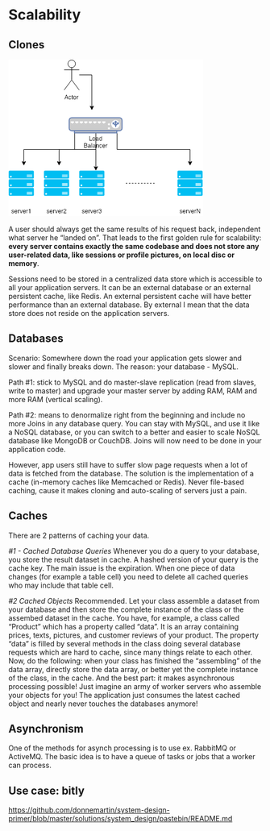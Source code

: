# Scalability

## Clones

![alt text](../images/Scalability.png)

A user should always get the same results of his request back, independent what server he  “landed on”. That leads to the first golden rule for scalability: **every server contains exactly the same codebase and does not store any user-related data, like sessions or profile pictures, on local disc or memory**.

Sessions need to be stored in a centralized data store which is accessible to all your application servers. It can be an external database or an external persistent cache, like Redis. An external persistent cache will have better performance than an external database. By external I mean that the data store does not reside on the application servers.

## Databases

Scenario: Somewhere down the road your application gets slower and slower and finally breaks down. The reason: your database - MySQL.

Path #1: stick to MySQL and do master-slave replication (read from slaves, write to master) and upgrade your master server by adding RAM, RAM and more RAM (vertical scaling).

Path #2: means to denormalize right from the beginning and include no more Joins in any database query. You can stay with MySQL, and use it like a NoSQL database, or you can switch to a better and easier to scale NoSQL database like MongoDB or CouchDB. Joins will now need to be done in your application code. 

However, app users still have to suffer slow page requests when a lot of data is fetched from the database. The solution is the implementation of a cache (in-memory caches like Memcached or Redis). Never file-based caching, cause it makes cloning and auto-scaling of servers just a pain.

## Caches

There are 2 patterns of caching your data.

*#1 - Cached Database Queries*
 Whenever you do a query to your database, you store the result dataset in cache. A hashed version of your query is the cache key. The main issue is the expiration. When one piece of data changes (for example a table cell) you need to delete all cached queries who may include that table cell. 

 *#2 Cached Objects*
 Recommended. Let your class assemble a dataset from your database and then store the complete instance of the class or the assembed dataset in the cache. You have, for example, a class called “Product” which has a property called “data”. It is an array containing prices, texts, pictures, and customer reviews of your product. The property “data” is filled by several methods in the class doing several database requests which are hard to cache, since many things relate to each other. Now, do the following: when your class has finished the “assembling” of the data array, directly store the data array, or better yet the complete instance of the class, in the cache. And the best part: it makes asynchronous processing possible! Just imagine an army of worker servers who assemble your objects for you! The application just consumes the latest cached object and nearly never touches the databases anymore!

 ## Asynchronism

 One of the methods for asynch processing is to use ex. RabbitMQ or ActiveMQ. The basic idea is to have a queue of tasks or jobs that a worker can process. 

 ## Use case: bitly
 https://github.com/donnemartin/system-design-primer/blob/master/solutions/system_design/pastebin/README.md